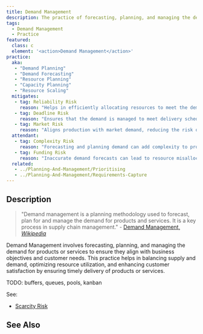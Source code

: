```yaml
---
title: Demand Management
description: The practice of forecasting, planning, and managing the demand for resources to ensure that the best use is made of them.
tags: 
  - Demand Management
  - Practice
featured: 
  class: c
  element: '<action>Demand Management</action>'
practice:
  aka: 
   - "Demand Planning"
   - "Demand Forecasting"
   - "Resource Planning"
   - "Capacity Planning"
   - "Resource Scaling"
  mitigates:
   - tag: Reliability Risk
     reason: "Helps in efficiently allocating resources to meet the demand without overburdening the team."
   - tag: Deadline Risk
     reason: "Ensures that the demand is managed to meet delivery schedules."
   - tag: Market Risk
     reason: "Aligns production with market demand, reducing the risk of under or overproduction."
  attendant:
   - tag: Complexity Risk
     reason: "Forecasting and planning demand can add complexity to project management."
   - tag: Funding Risk
     reason: "Inaccurate demand forecasts can lead to resource misallocation."
  related:
   - ../Planning-And-Management/Prioritising
   - ../Planning-And-Management/Requirements-Capture
---
```


<PracticeIntro details={frontMatter} /> 

## Description

> "Demand management is a planning methodology used to forecast, plan for and manage the demand for products and services. It is a key process in supply chain management." - [Demand Management, _Wikipedia_](https://en.wikipedia.org/wiki/Demand_management)

Demand Management involves forecasting, planning, and managing the demand for products or services to ensure they align with business objectives and customer needs. This practice helps in balancing supply and demand, optimizing resource utilization, and enhancing customer satisfaction by ensuring timely delivery of products or services.

TODO: buffers, queues, pools, kanban

See: 

- [Scarcity Risk](/risks/Dependency-Risks/Scarcity-Risks/Mitigations)


## See Also

<TagList tag="Demand Management" />
